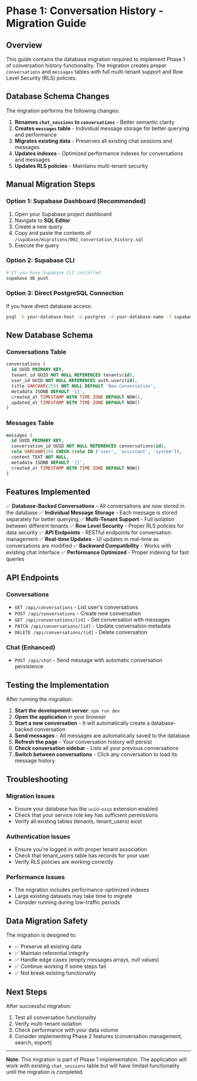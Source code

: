 

# Phase 1: Conversation History - Migration Guide

## Overview
This guide contains the database migration required to implement Phase 1 of conversation history functionality. The migration creates proper `conversations` and `messages` tables with full multi-tenant support and Row Level Security (RLS) policies.

## Database Schema Changes

The migration performs the following changes:

1. **Renames `chat_sessions` to `conversations`** - Better semantic clarity
2. **Creates `messages` table** - Individual message storage for better querying and performance
3. **Migrates existing data** - Preserves all existing chat sessions and messages
4. **Updates indexes** - Optimized performance indexes for conversations and messages
5. **Updates RLS policies** - Maintains multi-tenant security

## Manual Migration Steps

### Option 1: Supabase Dashboard (Recommended)

1. Open your Supabase project dashboard
2. Navigate to **SQL Editor**
3. Create a new query
4. Copy and paste the contents of `/supabase/migrations/002_conversation_history.sql`
5. Execute the query

### Option 2: Supabase CLI

```bash
# If you have Supabase CLI installed
supabase db push
```

### Option 3: Direct PostgreSQL Connection

If you have direct database access:

```bash
psql -h your-database-host -U postgres -d your-database-name -f supabase/migrations/002_conversation_history.sql
```

## New Database Schema

### Conversations Table
```sql
conversations (
  id UUID PRIMARY KEY,
  tenant_id UUID NOT NULL REFERENCES tenants(id),
  user_id UUID NOT NULL REFERENCES auth.users(id),
  title VARCHAR(255) NOT NULL DEFAULT 'New Conversation',
  metadata JSONB DEFAULT '{}',
  created_at TIMESTAMP WITH TIME ZONE DEFAULT NOW(),
  updated_at TIMESTAMP WITH TIME ZONE DEFAULT NOW()
)
```

### Messages Table
```sql
messages (
  id UUID PRIMARY KEY,
  conversation_id UUID NOT NULL REFERENCES conversations(id),
  role VARCHAR(20) CHECK (role IN ('user', 'assistant', 'system')),
  content TEXT NOT NULL,
  metadata JSONB DEFAULT '{}',
  created_at TIMESTAMP WITH TIME ZONE DEFAULT NOW()
)
```

## Features Implemented

✅ **Database-Backed Conversations** - All conversations are now stored in the database
✅ **Individual Message Storage** - Each message is stored separately for better querying
✅ **Multi-Tenant Support** - Full isolation between different tenants
✅ **Row Level Security** - Proper RLS policies for data security
✅ **API Endpoints** - RESTful endpoints for conversation management
✅ **Real-time Updates** - UI updates in real-time as conversations are modified
✅ **Backward Compatibility** - Works with existing chat interface
✅ **Performance Optimized** - Proper indexing for fast queries

## API Endpoints

### Conversations
- `GET /api/conversations` - List user's conversations
- `POST /api/conversations` - Create new conversation
- `GET /api/conversations/[id]` - Get conversation with messages
- `PATCH /api/conversations/[id]` - Update conversation metadata
- `DELETE /api/conversations/[id]` - Delete conversation

### Chat (Enhanced)
- `POST /api/chat` - Send message with automatic conversation persistence

## Testing the Implementation

After running the migration:

1. **Start the development server**: `npm run dev`
2. **Open the application** in your browser
3. **Start a new conversation** - It will automatically create a database-backed conversation
4. **Send messages** - All messages are automatically saved to the database
5. **Refresh the page** - Your conversation history will persist
6. **Check conversation sidebar** - Lists all your previous conversations
7. **Switch between conversations** - Click any conversation to load its message history

## Troubleshooting

### Migration Issues
- Ensure your database has the `uuid-ossp` extension enabled
- Check that your service role key has sufficient permissions
- Verify all existing tables (tenants, tenant_users) exist

### Authentication Issues
- Ensure you're logged in with proper tenant association
- Check that tenant_users table has records for your user
- Verify RLS policies are working correctly

### Performance Issues
- The migration includes performance-optimized indexes
- Large existing datasets may take time to migrate
- Consider running during low-traffic periods

## Data Migration Safety

The migration is designed to:
- ✅ Preserve all existing data
- ✅ Maintain referential integrity
- ✅ Handle edge cases (empty messages arrays, null values)
- ✅ Continue working if some steps fail
- ✅ Not break existing functionality

## Next Steps

After successful migration:
1. Test all conversation functionality
2. Verify multi-tenant isolation
3. Check performance with your data volume
4. Consider implementing Phase 2 features (conversation management, search, export)

---

**Note**: This migration is part of Phase 1 implementation. The application will work with existing `chat_sessions` table but will have limited functionality until the migration is completed.

